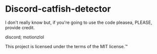 # Discord-catfish-detector


I don't really know but, if you're going to use the code pleasea, PLEASE, provide credit.


discord; motionzlol


This project is licensed under the terms of the MIT license.™
